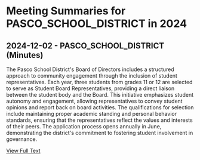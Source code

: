 # Meeting Summaries for PASCO_SCHOOL_DISTRICT in 2024

## 2024-12-02 - PASCO_SCHOOL_DISTRICT (Minutes)

The Pasco School District's Board of Directors includes a structured approach to community engagement through the inclusion of student representatives. Each year, three students from grades 11 or 12 are selected to serve as Student Board Representatives, providing a direct liaison between the student body and the Board. This initiative emphasizes student autonomy and engagement, allowing representatives to convey student opinions and report back on board activities. The qualifications for selection include maintaining proper academic standing and personal behavior standards, ensuring that the representatives reflect the values and interests of their peers. The application process opens annually in June, demonstrating the district's commitment to fostering student involvement in governance.

[View Full Text](https://raw.githubusercontent.com/VoronoiPerspectives/WashingtonStateSchoolBoardExplorer/refs/heads/main/data/countries/usa/states/wa/counties/franklin/school_boards/pasco_school_district/2024/processed/2024-12-02-minutes.txt)


